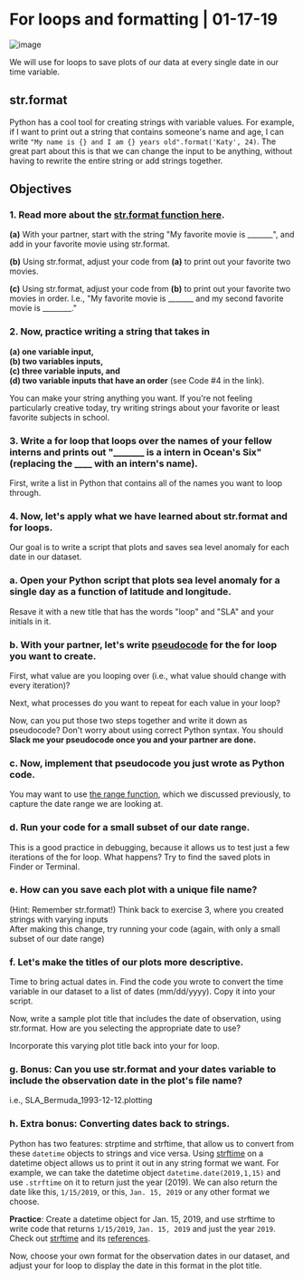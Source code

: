 # For loops and formatting | 01-17-19

![image](http://www.alanimals.com/wp/wp-content/uploads/2016/06/hermit-crab-620x420.jpg)

We will use for loops to save plots of our data at every single date in our time variable. 

## str.format
Python has a cool tool for creating strings with variable values. 
For example, if I want to print out a string that contains someone's name and age, I can write `"My name is {} and I am {} years old".format('Katy', 24)`. The great part about this is that we can change the input to be anything, without having to rewrite the entire string or add strings together.

## Objectives

### 1. Read more about the [str.format function here](https://www.geeksforgeeks.org/python-format-function/). 
  
  **(a)** With your partner, start with the string "My favorite movie is _______", and add in your favorite movie using str.format.
  
  **(b)** Using str.format, adjust your code from **(a)** to print out your favorite two movies.
  
  **(c)** Using str.format, adjust your code from **(b)** to print out your favorite two movies in order. I.e., "My favorite movie is _______ and my second favorite movie is ________." 
  
### 2. Now, practice writing a string that takes in 
  **(a) one variable input, 
  <br/> (b) two variables inputs, 
  <br/> (c) three variable inputs, and 
  <br/> (d) two variable inputs that have an order**  (see Code #4 in the link). 
  
  You can make your string anything you want. If you're not feeling particularly creative today, try writing strings about your favorite or least favorite subjects in school.
  
### 3. Write a for loop that loops over the names of your fellow interns and prints out "_______ is a intern in Ocean's Six" (replacing the ____ with an intern's name).

First, write a list in Python that contains all of the names you want to loop through.

### 4. Now, let's apply what we have learned about str.format and for loops.

  Our goal is to write a script that plots and saves sea level anomaly for each date in our dataset.
  
  ### **a.** Open your Python script that plots sea level anomaly for a single day as a function of latitude and longitude. 
  Resave it with a new title that has the words "loop" and "SLA" and your initials in it.
  
  ### **b.** With your partner, let's write  [pseudocode](https://sites.google.com/a/ismanila.org/oliverab_cp/python/pseudocode) for the for loop you want to create. 
  
  First, what value are you looping over (i.e., what value should change with every iteration)? 
  
  Next, what processes do you want to repeat for each value in your loop? 
  
  Now, can you put those two steps together and write it down as pseudocode? Don't worry about using correct Python syntax. You should **Slack me your pseudocode once you and your partner are done.**
  
  ### **c.** Now, implement that pseudocode you just wrote as Python code. 
  You may want to use [the range function](https://www.pythoncentral.io/pythons-range-function-explained/), which we discussed previously, to capture the date range we are looking at.
  
  ### **d.** Run your code for a small subset of our date range. 
  This is a good practice in debugging, because it allows us to test just a few iterations of the for loop. What happens? Try to find the saved plots in Finder or Terminal. 
  
  ### **e.** How can you save each plot with a unique file name? 
  (Hint: Remember str.format!) Think back to exercise 3, where you created strings with varying inputs<br/>
  After making this change, try running your code  (again, with only a small subset of our date range)
  
  ### **f.** Let's make the titles of our plots more descriptive.
  Time to bring actual dates in. Find the code you wrote to convert the time variable in our dataset to a list of dates (mm/dd/yyyy). Copy it into your script. 
  
  Now, write a sample plot title that includes the date of observation, using str.format. How are you selecting the appropriate date to use?
  
  Incorporate this varying plot title back into your for loop. 
  
  ### **g.** Bonus: Can you use str.format and your dates variable to include the observation date in the plot's file name? 
  
  i.e., SLA_Bermuda_1993-12-12.plotting
  
  ### **h**. Extra bonus: Converting dates back to strings.
  Python has two features: strptime and strftime, that allow us to convert from these `datetime` objects to strings and vice versa. Using [strftime](https://www.programiz.com/python-programming/datetime/strftime) on a datetime object allows us to print it out in any string format we want. For example, we can take the datetime object `datetime.date(2019,1,15)` and use `.strftime` on it to return just the year (2019). We can also return the date like this, `1/15/2019`, or this, `Jan. 15, 2019` or any other format we choose. 
  
  **Practice**: Create a datetime object for Jan. 15, 2019, and use strftime to write code that returns `1/15/2019`, `Jan. 15, 2019` and just the year `2019`. Check out [strftime](https://www.programiz.com/python-programming/datetime/strftime) and its [references](http://strftime.org/). 
  
  Now, choose your own format for the observation dates in our dataset, and adjust your for loop to display the date in this format in the plot title. 
  
